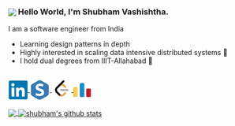 ### <img align="center" src="https://media.giphy.com/media/hvRJCLFzcasrR4ia7z/giphy.gif" width="25px"> Hello World, I'm Shubham Vashishtha. 
I am a software engineer from India
- Learning design patterns in depth 
- Highly interested in scaling data intensive distributed systems 🚀
- I hold dual degrees from IIIT-Allahabad 🌱 

<br />

<a href="https://www.linkedin.com/in/shubhvash">
   <img src="https://raw.githubusercontent.com/devicons/devicon/master/icons/linkedin/linkedin-original.svg" align="center" width="40px" alt="<Linkedin"/>
</a>
<a href="https://www.spoj.com/users/coderatiiita">
   <img src="https://github.com/m-e-r-l-i-n/m-e-r-l-i-n/blob/master/dependencies/spoj.png" align="center" width="40px" alt="SPOJ"/>
</a>
<a href="https://leetcode.com/kingPirate/">
  <img src="https://github.com/m-e-r-l-i-n/m-e-r-l-i-n/blob/master/dependencies/leetcode.png" align="center" width="40px" alt="LeetCode"/>
</a>
<a href="https://codeforces.com/profile/jaldikar">
  <img src="https://github.com/m-e-r-l-i-n/m-e-r-l-i-n/blob/master/dependencies/codeforces.png" align="center" width="40px" alt="CodeForces"/>
</a>

<br />
<br />

<a href="https://github.com/shubhvash/github-readme-stats">
  <img align="center" src="https://github-readme-stats.vercel.app/api/top-langs/?username=shubhvash&theme=radical&hide=glsl,python" />
</a>
<a href="https://github.com/shubhvash/github-readme-stats">
  <img align="center" src="https://github-readme-stats.vercel.app/api?username=shubhvash&show_icons=true&theme=radical&line_height=27" alt="shubham's github stats" />
</a>
